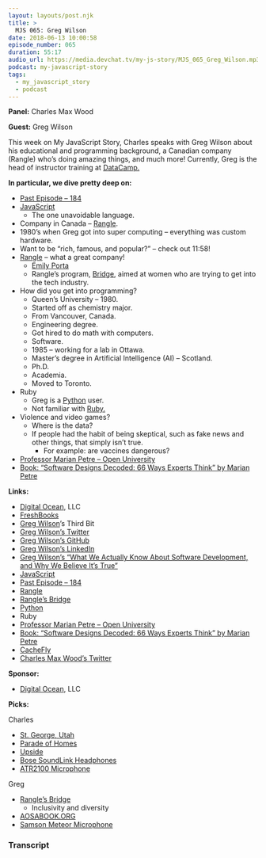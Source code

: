 ```yaml
---
layout: layouts/post.njk
title: >
  MJS 065: Greg Wilson
date: 2018-06-13 10:00:58
episode_number: 065
duration: 55:17
audio_url: https://media.devchat.tv/my-js-story/MJS_065_Greg_Wilson.mp3
podcast: my-javascript-story
tags:
  - my_javascript_story
  - podcast
---
```


**Panel:** Charles Max Wood

**Guest:** Greg Wilson

This week on My JavaScript Story, Charles speaks with Greg Wilson about his educational and programming background, a Canadian company (Rangle) who’s doing amazing things, and much more! Currently, Greg is the head of instructor training at [DataCamp.](https://www.datacamp.com)

**In particular, we dive pretty deep on:**

- [Past Episode – 184](https://devchat.tv)
- [JavaScript](https://www.javascript.com)
  - The one unavoidable language.
- Company in Canada – [Rangle](https://rangle.io).
- 1980’s when Greg got into super computing – everything was custom hardware.
- Want to be “rich, famous, and popular?” – check out 11:58!
- [Rangle](https://rangle.io) – what a great company!
  - [Emily Porta](https://www.linkedin.com/in/emilyporta/)
  - Rangle’s program, [Bridge](https://rangle.io/bridge/), aimed at women who are trying to get into the tech industry.
- How did you get into programming?
  - Queen’s University – 1980.
  - Started off as chemistry major.
  - From Vancouver, Canada.
  - Engineering degree.
  - Got hired to do math with computers.
  - Software.
  - 1985 – working for a lab in Ottawa.
  - Master’s degree in Artificial Intelligence (AI) – Scotland.
  - Ph.D.
  - Academia.
  - Moved to Toronto.
- Ruby
  - Greg is a [Python](https://www.python.org) user.
  - Not familiar with [Ruby.](https://www.common.org/open-source/ruby/)
- Violence and video games?
  - Where is the data?
  - If people had the habit of being skeptical, such as fake news and other things, that simply isn’t true.
    - For example: are vaccines dangerous?
- [Professor Marian Petre – Open University](https://www.open.ac.uk/people/mp8)
- [Book: “Software Designs Decoded: 66 Ways Experts Think” by Marian Petre](https://www.amazon.com/Software-Design-Decoded-Experts-2016-10-06/dp/B01N9LTSJR)

**Links:**

- [Digital Ocean](https://www.digitalocean.com/products/droplets/?_campaign=G%257CSEARCH%257CB%257CCORE&_adgroup=CORE%257CDigitalOcean&_keyword=digital%2520ocean&_device=c&_copytype=20_optimized&_adposition=1t2&_medium=brand_sem&_source=google&_dkitrig=&gclid=EAIaIQobChMIwvjk4Py62wIVkABpCh1PAAEGEAAYAiAAEgIuEvD_BwE), LLC
- [FreshBooks](https://www.freshbooks.com)
- [Greg Wilson](https://third-bit.com)’s Third Bit
- [Greg Wilson’s Twitter](https://twitter.com/gvwilson?lang=en)
- [Greg Wilson’s GitHub](https://github.com/gvwilson)
- [Greg Wilson’s LinkedIn](https://www.linkedin.com/in/greg-wilson-8187838a/)
- [Greg Wilson’s “What We Actually Know About Software Development, and Why We Believe It’s True”](https://vimeo.com/9270320)
- [JavaScript](https://www.javascript.com)
- [Past Episode – 184](https://devchat.tv)
- [Rangle](https://rangle.io)
- [Rangle’s Bridge](https://rangle.io/bridge/)
- [Python](https://www.python.org)
- Ruby
- [Professor Marian Petre – Open University](https://www.open.ac.uk/people/mp8)
- [Book: “Software Designs Decoded: 66 Ways Experts Think” by Marian Petre](https://www.amazon.com/Software-Design-Decoded-Experts-2016-10-06/dp/B01N9LTSJR)
- [CacheFly](https://www.cachefly.com)
- [Charles Max Wood’s Twitter](https://twitter.com/cmaxw?ref_src=twsrc%255Egoogle%257Ctwcamp%255Eserp%257Ctwgr%255Eauthor)

**Sponsor:**

- [Digital Ocean](https://www.digitalocean.com/products/droplets/?_campaign=G%257CSEARCH%257CB%257CCORE&_adgroup=CORE%257CDigitalOcean&_keyword=digital%2520ocean&_device=c&_copytype=20_optimized&_adposition=1t2&_medium=brand_sem&_source=google&_dkitrig=&gclid=EAIaIQobChMIwvjk4Py62wIVkABpCh1PAAEGEAAYAiAAEgIuEvD_BwE), LLC

**Picks:**

Charles

- [St. George, Utah](https://en.wikipedia.org/wiki/St._George,_Utah)
- [Parade of Homes](https://paradehomes.com/web/)
- [Upside](https://upside.com)
- [Bose SoundLink Headphones](https://www.amazon.com/Bose-SoundLink-Bluetooth-Wireless-Headphones/dp/B00M58CMYC)
- [ATR2100 Microphone](https://www.amazon.com/Audio-Technica-ATR2100-USB-Cardioid-Dynamic-Microphone/dp/B004QJOZS4/ref=sr_1_1?s=electronics&ie=UTF8&qid=1528495303&sr=1-1&keywords=atr2100)

Greg

- [Rangle’s Bridge](https://rangle.io/bridge/)
  - Inclusivity and diversity
- [AOSABOOK.ORG](https://aosabook.org/en/index.html)
- [Samson Meteor Microphone](https://www.amazon.com/Condenser-Microphone-Headphones-Fibertique-Cleaning/dp/B077SH8MXP/ref=sr_1_2_sspa?s=electronics&ie=UTF8&qid=1528495247&sr=1-2-spons&keywords=samson+microphone+meteor&psc=1)

### Transcript
